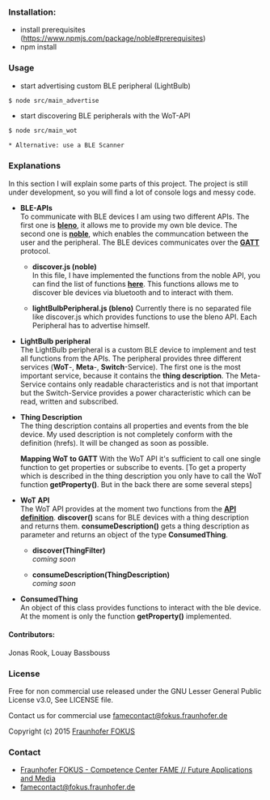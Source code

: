 ### **Installation:** ###

* install prerequisites (https://www.npmjs.com/package/noble#prerequisites)
* npm install

### **Usage** ###
* start advertising custom BLE peripheral (LightBulb)
```sh
$ node src/main_advertise
```

* start discovering BLE peripherals with the WoT-API
```sh
$ node src/main_wot
```

    * Alternative: use a BLE Scanner

### **Explanations** ###
In this section I will explain some parts of this project. The project is still under
development, so you will find a lot of console logs and messy code.  

* **BLE-APIs**  
To communicate with BLE devices I am using two different APIs. The first one is [**bleno**](https://github.com/sandeepmistry/bleno),
it allows me to provide my own ble device. The second one is [**noble**](https://github.com/sandeepmistry/noble), which enables the
communcation between the user and the peripheral. The BLE devices communicates over the [**GATT**](https://developer.bluetooth.org/TechnologyOverview/Pages/GATT.aspx) protocol.

    * **discover.js (noble)**  
	  In this file, I have implemented the functions from the noble API, you can find the list of functions [**here**](https://github.com/sandeepmistry/bleno#actions).
	  This functions allows me to discover ble devices via bluetooth and to interact with them.
	    
	* **lightBulbPeripheral.js (bleno)**
	  Currently there is no separated file like discover.js which provides functions to use the bleno API. Each Peripheral has to advertise himself.  

* **LightBulb peripheral**  
The LightBulb peripheral is a custom BLE device to implement and test all functions from the APIs. The peripheral
provides three different services (**WoT**-, **Meta**-, **Switch**-Service). The first one is the most important service,
because it contains the **thing description**. The Meta-Service contains only readable characteristics and is not that important but
the Switch-Service provides a power characteristic which can be read, written and subscribed.  

* **Thing Description**  
The thing description contains all properties and events from the ble device. My used description is not completely conform with the definition (hrefs). It will be changed as soon as possible.

    **Mapping WoT to GATT**
	With the WoT API it's sufficient to call one single function to get properties or subscribe to events. 
    [To get a property which is described in the thing description you only have to call the WoT function **getProperty()**. But in the back there are some several steps]
  
  
* **WoT API**  
The WoT API provides at the moment two functions from the [**API definition**](http://w3c.github.io/wot/current-practices/wot-practices.html#scripting-api). **discover()** scans for BLE devices with a thing description and returns them. **consumeDescription()** gets a thing description as parameter and returns an object of the type **ConsumedThing**.

    * **discover(ThingFilter)**  
	  *coming soon*
	
	* **consumeDescription(ThingDescription)**  
	  *coming soon* 
	
	
* **ConsumedThing**   
An object of this class provides functions to interact with the ble device. At the moment is only the function **getProperty()** implemented.


#### **Contributors:** ####
Jonas Rook,
Louay Bassbouss

### License

Free for non commercial use released under the GNU Lesser General Public License v3.0, See LICENSE file.

Contact us for commercial use <famecontact@fokus.fraunhofer.de>

Copyright (c) 2015 [Fraunhofer FOKUS](https://www.fokus.fraunhofer.de/)

### Contact

* [Fraunhofer FOKUS - Competence Center FAME // Future Applications and Media](http://www.fokus.fraunhofer.de/fame)
* <famecontact@fokus.fraunhofer.de>